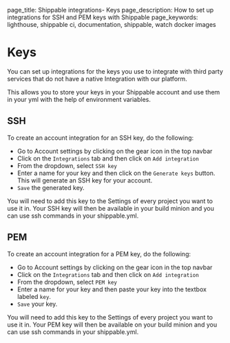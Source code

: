 page_title: Shippable integrations- Keys
page_description: How to set up integrations for SSH and PEM keys with Shippable
page_keywords: lighthouse, shippable ci, documentation, shippable, watch docker images

# Keys

You can set up integrations for the keys you use to integrate with third party services that do not have a native Integration with our platform.

This allows you to store your keys in your Shippable account and use them in your yml with the help of environment variables.

## SSH

To create an account integration for an SSH key, do the following:

- Go to Account settings by clicking on the gear icon in the top navbar
- Click on the `Integrations` tab and then click on `Add integration`
- From the dropdown, select `SSH key`
- Enter a name for your key and then click on the `Generate keys` button. This will generate an SSH key for your account.
- `Save` the generated key.

You will need to add this key to the Settings of every project you want to use it in. Your SSH key will then be available in your build minion and you can use ssh commands in your shippable.yml.

## PEM

To create an account integration for a PEM key, do the following:

- Go to Account settings by clicking on the gear icon in the top navbar
- Click on the `Integrations` tab and then click on `Add integration`
- From the dropdown, select `PEM key`
- Enter a name for your key and then paste your key into the textbox labeled `key`.
- `Save` your key.

You will need to add this key to the Settings of every project you want to use it in. Your PEM key will then be available on your build minion and you can use ssh commands in your shippable.yml. 

